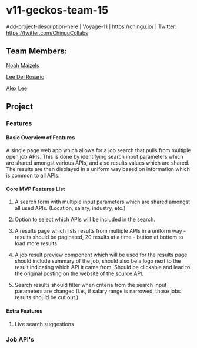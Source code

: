 # v11-geckos-team-15
Add-project-description-here | Voyage-11 | https://chingu.io/ | Twitter: https://twitter.com/ChinguCollabs

## Team Members:

[Noah Maizels](https://github.com/noahniuwa)

[Lee Del Rosario](https://github.com/iamllino)

[Alex Lee](https://github.com/alexlee22)


## Project

### Features

#### Basic Overview of Features

A single page web app which allows for a job search that pulls from multiple open job APIs. This is done by identifying search input parameters which are shared amongst various APIs, and also results values which are shared. The results are then displayed in a uniform way based on information which is common to all APIs.

#### Core MVP Features List

1. A search form with multiple input parameters which are shared amongst all used APIs. (Location, salary, industry, etc.)

1. Option to select which APIs will be included in the search.

1. A results page which lists results from multiple APIs in a uniform way - results should be paginated, 20 results at a time - button at bottom to load more results

1. A job result preview component which will be used for the results page should include summary of the job, should also be a logo next to the result indicating which API it came from. Should be clickable and lead to the original posting on the website of the source API.

1. Search results should filter when criteria from the search input parameters are changec (I.e., if salary range is narrowed, those jobs results should be cut out.)

#### Extra Features

1. Live search suggestions


### Job API's
